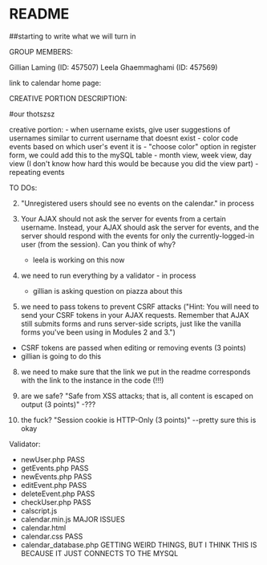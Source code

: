 # README #

##starting to write what we will turn in

GROUP MEMBERS:

Gillian Laming (ID: 457507)
Leela Ghaemmaghami (ID: 457569)

link to calendar home page: 

CREATIVE PORTION DESCRIPTION:

#our thotszsz

creative portion:
    - when username exists, give user suggestions of usernames similar to current username that doesnt exist
    - color code events based on which user's event it is
        - "choose color" option in register form, we could add this to the mySQL table
    - month view, week view, day view (I don't know how hard this would be because you did the view part)
    - repeating events

TO DOs:


2. "Unregistered users should see no events on the calendar." in process

4. Your AJAX should not ask the server for events from a certain username. Instead, your AJAX should ask the server for events, and the server should respond with the events for only the currently-logged-in user (from the session). Can you think of why? 
    - leela is working on this now

5. we need to run everything by a validator - in process 
    - gillian is asking question on piazza about this

7. we need to pass tokens to prevent CSRF attacks ("Hint: You will need to send your CSRF tokens in your AJAX requests. Remember that AJAX still submits forms and runs server-side scripts, just like the vanilla forms you've been using in Modules 2 and 3.")
- CSRF tokens are passed when editing or removing events (3 points)
- gillian is going to do this

8. we need to make sure that the link we put in the readme corresponds with the link to the instance in the code (!!!)

9. are we safe? "Safe from XSS attacks; that is, all content is escaped on output (3 points)" -???

11. the fuck? "Session cookie is HTTP-Only (3 points)" --pretty sure this is okay 

Validator:

- newUser.php PASS
- getEvents.php PASS
- newEvents.php PASS
- editEvent.php PASS
- deleteEvent.php PASS
- checkUser.php PASS
- calscript.js 
- calendar.min.js MAJOR ISSUES
- calendar.html 
- calendar.css PASS
- calendar_database.php GETTING WEIRD THINGS, BUT I THINK THIS IS BECAUSE IT JUST CONNECTS TO THE MYSQL

